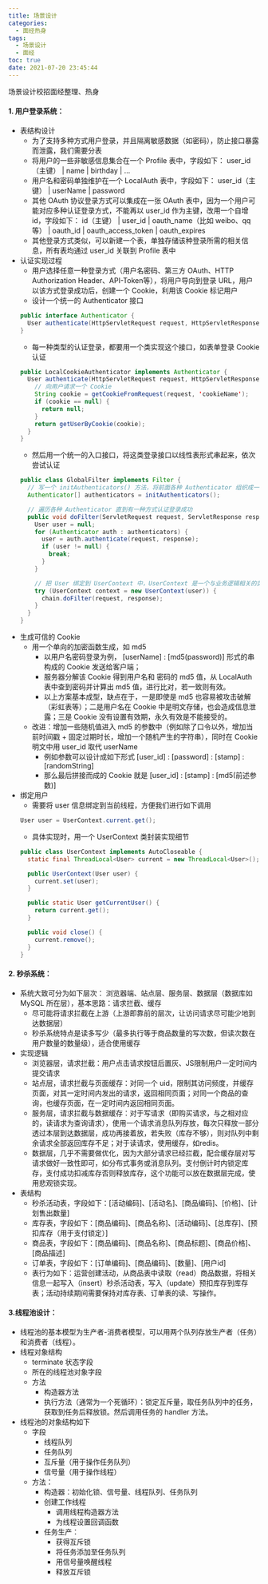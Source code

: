 ```yaml
---
title: 场景设计
categories:
  - 面经热身
tags:
  - 场景设计
  - 面经
toc: true
date: 2021-07-20 23:45:44
---
```


[//]: # (下一行开始到<!--more-->为引文部分，引文会显示在预览中)
场景设计校招面经整理、热身
<!--more-->
<script id="__bs_script__">//<![CDATA[
    document.write("<script async src='http://HOST:3000/browser-sync/browser-sync-client.js?v=2.26.14'><\/script>".replace("HOST", location.hostname));
//]]></script>

[//]: # (下一行开始为正文)
#### 1. 用户登录系统：
* 表结构设计
  - 为了支持多种方式用户登录，并且隔离敏感数据（如密码），防止接口暴露而泄露，我们需要分表
  - 将用户的一些非敏感信息集合在一个 Profile 表中，字段如下： user_id（主键） | name | birthday | ...
  - 用户名和密码单独维护在一个 LocalAuth 表中，字段如下： user_id（主键） | userName | password
  - 其他 OAuth 协议登录方式可以集成在一张 OAuth 表中，因为一个用户可能对应多种认证登录方式，不能再以 user_id 作为主键，改用一个自增 id，字段如下： id（主键） | user_id | oauth_name（比如 weibo、qq 等） | oauth_id | oauth_access_token | oauth_expires
  - 其他登录方式类似，可以新建一个表，单独存储该种登录所需的相关信息，所有表均通过 user_id 关联到 Profile 表中
* 认证实现过程
  - 用户选择任意一种登录方式（用户名密码、第三方 OAuth、HTTP Authorization Header、API-Token等），将用户导向到登录 URL，用户以该方式登录成功后，创建一个 Cookie，利用该 Cookie 标记用户
  - 设计一个统一的 Authenticator 接口
  ```java
  public interface Authenticator {
    User authenticate(HttpServletRequest request, HttpServletResponse response) throws AuthenticateException;
  }
  ```
  - 每一种类型的认证登录，都要用一个类实现这个接口，如表单登录 Cookie 认证
  ``` java
  public LocalCookieAuthenticator implements Authenticator {
    User authenticate(HttpServletRequest request, HttpServletResponse response) throws AuthenticateException {
      // 向用户请求一个 Cookie
      String cookie = getCookieFromRequest(request, 'cookieName');
      if (cookie == null) {
        return null;
      }
      return getUserByCookie(cookie);
    } 
  }
  ```
  - 然后用一个统一的入口接口，将这类登录接口以线性表形式串起来，依次尝试认证
  ```java
  public class GlobalFilter implements Filter {
    // 写一个 initAuthenticators() 方法，将前面各种 Authenticator 组织成一个数组后返回
    Authenticator[] authenticators = initAuthenticators();

    // 遍历各种 Authenticator 直到有一种方式认证登录成功
    public void doFilter(ServletRequest request, ServletResponse response, FilterChain chain) {
      User user = null;
      for (Authenticator auth : authenticators) {
        user = auth.authenticate(request, response);
        if (user != null) {
          break;
        }
      }

      // 把 User 绑定到 UserContext 中，UserContext 是一个与业务逻辑相关的类，关于绑定的实现详见下文
      try (UserContext context = new UserContext(user)) {
        chain.doFilter(request, response);
      }
    }
  }
  ```
* 生成可信的 Cookie
  - 用一个单向的加密函数生成，如 md5
    + 以用户名密码登录为例， \[userName] : \[md5(password)] 形式的串构成的 Cookie 发送给客户端；
    + 服务器分解该 Cookie 得到用户名和 密码的 md5 值，从 LocalAuth 表中查到密码并计算出 md5 值，进行比对，若一致则有效。
    + 以上方案基本成型，缺点在于，一是即使是 md5 也容易被攻击破解（彩虹表等）；二是用户名在 Cookie 中是明文存储，也会造成信息泄露；三是 Cookie 没有设置有效期，永久有效是不能接受的。
  - 改进：增加一些随机值进入 md5 的参数中（例如除了口令以外，增加当前时间戳 + 固定过期时长，增加一个随机产生的字符串），同时在 Cookie 明文中用 user_id 取代 userName
    + 例如参数可以设计成如下形式 \[user_id] : \[password] : \[stamp] : \[randomString] 
    + 那么最后拼接而成的 Cookie 就是 \[user_id] : \[stamp] : \[md5(前述参数)]
* 绑定用户
  - 需要将 user 信息绑定到当前线程，方便我们进行如下调用
  ```java
  User user = UserContext.current.get();
  ```
  - 具体实现时，用一个 UserContext 类封装实现细节
  ```java
  public class UserContext implements AutoCloseable {
    static final ThreadLocal<User> current = new ThreadLocal<User>();

    public UserContext(User user) {
      current.set(user);
    }

    public static User getCurrentUser() {
      return current.get();
    }

    public void close() {
      current.remove();
    }
  }
  ```

#### 2. 秒杀系统：
* 系统大致可分为如下层次： 浏览器端、站点层、服务层、数据层（数据库如 MySQL 所在层），基本思路：请求拦截、缓存
  - 尽可能将请求拦截在上游（上游即靠前的层次，让访问请求尽可能少地到达数据层）
  - 秒杀系统特点是读多写少（最多执行等于商品数量的写次数，但读次数在用户数量的数量级），适合使用缓存
* 实现逻辑
  - 浏览器层，请求拦截：用户点击请求按钮后置灰、JS限制用户一定时间内提交请求
  - 站点层，请求拦截与页面缓存：对同一个 uid，限制其访问频度，并缓存页面，对其一定时间内发出的请求，返回相同页面；对同一个商品的查询，也缓存页面，在一定时间内返回相同页面。
  - 服务层，请求拦截与数据缓存：对于写请求（即购买请求，与之相对应的，读请求为查询请求），使用一个请求消息队列存放，每次只释放一部分透过本层到达数据层，成功再接着放，若失败（库存不够），则对队列中剩余请求全部返回库存不足；对于读请求，使用缓存，如redis。
  - 数据层，几乎不需要做优化，因为大部分请求已经拦截，配合缓存层对写请求做好一致性即可，如分布式事务或消息队列。支付倒计时内锁定库存，支付成功扣减库存否则释放库存，这个功能可以放在数据层完成，使用悲观锁实现。
* 表结构
  - 秒杀活动表，字段如下：\[活动编码]、\[活动名]、\[商品编码]、\[价格]、\[计划售出数量]
  - 库存表，字段如下：\[商品编码]、\[商品名称]、\[活动编码]、\[总库存]、\[预扣库存（用于支付锁定）]
  - 商品表，字段如下：\[商品编码]、\[商品名称]、\[商品标题]、\[商品价格]、\[商品描述]
  - 订单表，字段如下：\[订单编码]、\[商品编码]、\[数量]、\[用户id]
  - 表行为如下：运营创建活动，从商品表中读取（read）商品数据，将相关信息一起写入（insert）秒杀活动表，写入（update）预扣库存到库存表；活动持续期间需要保持对库存表、订单表的读、写操作。

#### 3.线程池设计：
* 线程池的基本模型为生产者-消费者模型，可以用两个队列存放生产者（任务）和消费者（线程）。
* 线程对象结构
  - terminate 状态字段
  - 所在的线程池对象字段
  - 方法
    + 构造器方法
    + 执行方法（通常为一个死循环）：锁定互斥量，取任务队列中的任务，获取到任务后释放锁。然后调用任务的 handler 方法。
* 线程池的对象结构如下
  - 字段
    + 线程队列
    + 任务队列
    + 互斥量（用于操作任务队列）
    + 信号量（用于操作线程）
  - 方法：
    + 构造器：初始化锁、信号量、线程队列、任务队列
    + 创建工作线程
      * 调用线程构造器方法
      * 为线程设置回调函数
    + 任务生产：
      * 获得互斥锁
      * 将任务添加至任务队列
      * 用信号量唤醒线程
      * 释放互斥锁